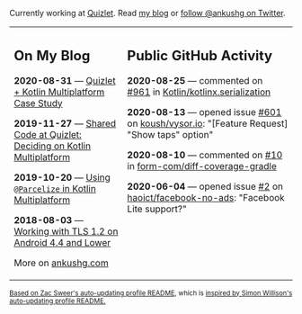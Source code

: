 Currently working at [Quizlet](https://quizlet.com/). Read [my blog](https://ankushg.com/) or [follow @ankushg on Twitter](https://twitter.com/ankushg).

<table><tr><td valign="top" width="40%">

## On My Blog
<!-- blog starts -->
**2020-08-31** — [Quizlet + Kotlin Multiplatform Case Study](https://ankushg.com/posts/quizlet-kotlin-multiplatform-case-study/)

**2019-11-27** — [Shared Code at Quizlet: Deciding on Kotlin Multiplatform](https://ankushg.com/posts/shared-code-kotlin-multiplatform/)

**2019-10-20** — [Using `@Parcelize` in Kotlin Multiplatform](https://ankushg.com/posts/multiplatform-parcelize/)

**2018-08-03** — [Working with TLS 1.2 on Android 4.4 and Lower](https://ankushg.com/posts/tls-1.2-on-android/)
<!-- blog ends -->
More on [ankushg.com](https://ankushg.com/)
</td><td valign="top" width="60%">

## Public GitHub Activity
<!-- githubActivity starts -->
**2020-08-25** — commented on [#961](https://github.com/Kotlin/kotlinx.serialization/issues/961#issuecomment-680392356) in [Kotlin/kotlinx.serialization](https://api.github.com/repos/Kotlin/kotlinx.serialization)

**2020-08-13** — opened issue [#601](https://api.github.com/repos/koush/vysor.io/issues/601) on [koush/vysor.io](https://api.github.com/repos/koush/vysor.io): "[Feature Request] "Show taps" option"

**2020-08-10** — commented on [#10](https://github.com/form-com/diff-coverage-gradle/pull/10#issuecomment-671532748) in [form-com/diff-coverage-gradle](https://api.github.com/repos/form-com/diff-coverage-gradle)

**2020-06-04** — opened issue [#2](https://api.github.com/repos/haoict/facebook-no-ads/issues/2) on [haoict/facebook-no-ads](https://api.github.com/repos/haoict/facebook-no-ads): "Facebook Lite support?"
<!-- githubActivity ends -->
</td></tr></table>

<sub><a href="https://github.com/ZacSweers/ZacSweers">Based on Zac Sweer's auto-updating profile README</a>, which is <a href="https://simonwillison.net/2020/Jul/10/self-updating-profile-readme/">inspired by Simon Willison's auto-updating profile README.</a></sub>